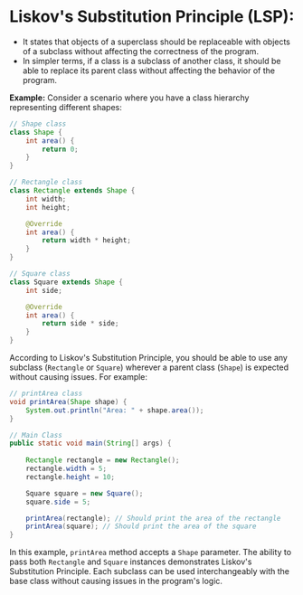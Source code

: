 # Liskov's Substitution Principle (LSP):

- It states that objects of a superclass should be replaceable with objects of a subclass without affecting the correctness of the program.
- In simpler terms, if a class is a subclass of another class, it should be able to replace its parent class without affecting the behavior of the program.

**Example:**
Consider a scenario where you have a class hierarchy representing different shapes:

```java
// Shape class
class Shape {
    int area() {
        return 0;
    }
}

// Rectangle class
class Rectangle extends Shape {
    int width;
    int height;

    @Override
    int area() {
        return width * height;
    }
}

// Square class
class Square extends Shape {
    int side;

    @Override
    int area() {
        return side * side;
    }
}
```

According to Liskov's Substitution Principle, you should be able to use any subclass (`Rectangle` or `Square`) wherever a parent class (`Shape`) is expected without causing issues. For example:

```java
// printArea class
void printArea(Shape shape) {
    System.out.println("Area: " + shape.area());
}

// Main Class
public static void main(String[] args) {
    
    Rectangle rectangle = new Rectangle();
    rectangle.width = 5;
    rectangle.height = 10;

    Square square = new Square();
    square.side = 5;

    printArea(rectangle); // Should print the area of the rectangle
    printArea(square); // Should print the area of the square
}
```

In this example, `printArea` method accepts a `Shape` parameter. The ability to pass both `Rectangle` and `Square` instances demonstrates Liskov's Substitution Principle. Each subclass can be used interchangeably with the base class without causing issues in the program's logic.